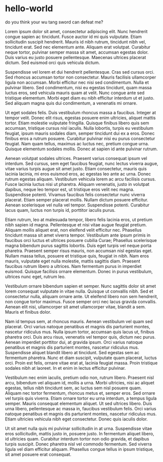 # hello-world

do you think your wu tang sword can defeat me?


Lorem ipsum dolor sit amet, consectetur adipiscing elit. Nunc hendrerit congue sapien ac tincidunt. Fusce auctor id mi quis vulputate. Etiam sollicitudin suscipit hendrerit. Mauris id nibh rutrum, tincidunt nibh vel, tincidunt erat. Sed nec elementum ante. Aliquam erat volutpat. Curabitur neque tortor, pulvinar semper massa sit amet, accumsan egestas dolor. Duis varius eu justo posuere pellentesque. Maecenas ultrices placerat dictum. Sed euismod orci quis vehicula dictum.

Suspendisse vel lorem et dui hendrerit pellentesque. Cras sed cursus orci. Sed rhoncus accumsan tortor non consectetur. Mauris facilisis ullamcorper ligula non accumsan. Morbi efficitur nec nisi sed condimentum. Nulla et pulvinar libero. Sed condimentum, nisi eu egestas tincidunt, quam massa luctus eros, sed vehicula mauris quam at velit. Nunc congue ante sed tristique elementum. Morbi eget diam eu nibh efficitur interdum ut et justo. Sed aliquam magna quis dui condimentum, a venenatis mi ornare.

Ut eget sodales felis. Duis vestibulum rhoncus massa a faucibus. Integer at tempor velit. Donec elit risus, egestas posuere enim ultricies, aliquet mattis tortor. Etiam molestie vulputate fringilla. Quisque finibus libero quis sem accumsan, tristique cursus nisl iaculis. Nulla lobortis, turpis eu vestibulum feugiat, ipsum mauris sodales diam, semper tincidunt dui ex a eros. Donec finibus eros a rutrum posuere. Curabitur pulvinar nisi eu purus consectetur feugiat. Nam quam tellus, maximus ac luctus nec, pretium congue urna. Quisque elementum sodales mollis. Donec at sapien id ante pulvinar rutrum.

Aenean volutpat sodales ultrices. Praesent varius consequat ipsum vel interdum. Sed cursus, sem eget faucibus feugiat, nunc lectus viverra augue, vitae varius turpis augue sit amet justo. Etiam consectetur, mauris quis lacinia lacinia, mi eros euismod eros, ac egestas leo ante ac urna. Donec rutrum egestas aliquam. Vestibulum vehicula lorem ac arcu facilisis cursus. Fusce lacinia luctus nisi ut pharetra. Aliquam venenatis, justo in volutpat dapibus, neque leo tempor est, ut tristique eros velit nec magna. Suspendisse potenti. Vivamus faucibus felis consectetur nunc viverra placerat. Etiam semper placerat mollis. Nullam dictum posuere efficitur. Aenean scelerisque vel nulla vel tempor. Suspendisse potenti. Curabitur lacus quam, luctus non turpis id, porttitor iaculis purus.

Etiam rutrum, leo at malesuada tempor, libero felis lacinia eros, ut pretium nibh sapien id magna. Pellentesque et nisi vitae augue feugiat pretium. Aliquam mollis aliquet erat, non eleifend velit efficitur nec. Phasellus tincidunt massa sit amet viverra tempor. Vestibulum ante ipsum primis in faucibus orci luctus et ultrices posuere cubilia Curae; Phasellus scelerisque magna bibendum purus sagittis lobortis. Duis eget turpis vel neque porta pharetra. Praesent semper risus mauris, non accumsan nisl egestas eget. Nullam massa tellus, posuere et tristique quis, feugiat in nibh. Nam eros mauris, vulputate eget nulla molestie, mattis sagittis diam. Praesent faucibus rutrum libero a ultrices. Nam fermentum purus in imperdiet euismod. Quisque facilisis ornare elementum. Donec in purus vestibulum, ultrices nunc eget, rutrum leo.

Vestibulum ornare bibendum sapien et semper. Nunc sagittis dolor sit amet lorem consequat vulputate in vitae nulla. Quisque ut convallis nibh. Sed et consectetur nulla, aliquam ornare ante. Ut eleifend libero non sem hendrerit, non congue tortor maximus. Fusce semper orci nec lacus gravida convallis. Aenean elit nisi, ullamcorper sit amet ullamcorper vitae, blandit a sem. Mauris et finibus dolor.

Nam id tempus sem, at rhoncus mauris. Aenean vestibulum vel quam sed placerat. Orci varius natoque penatibus et magnis dis parturient montes, nascetur ridiculus mus. Nulla ipsum tortor, accumsan quis lacus ut, finibus pharetra orci. Duis arcu risus, venenatis vel tempor quis, dictum nec purus. Aenean imperdiet porttitor dui, at gravida ipsum. Orci varius natoque penatibus et magnis dis parturient montes, nascetur ridiculus mus. Suspendisse aliquet blandit libero at tincidunt. Sed egestas sem ac fermentum pharetra. Nunc et diam suscipit, vulputate quam placerat, luctus orci. Proin est felis, ornare vitae erat at, lacinia feugiat massa. Proin tristique sodales nibh at laoreet. In et enim in lectus efficitur pulvinar.

Vestibulum nec enim iaculis, pretium odio non, rutrum libero. Praesent nisl arcu, bibendum vel aliquam id, mollis a urna. Morbi ultricies, nisi ac aliquet egestas, tellus nibh tincidunt sem, ac luctus sem nisl posuere quam. Aliquam nec tortor fermentum, rhoncus metus et, semper eros. Sed ornare vel turpis quis viverra. Etiam ornare tortor eu urna interdum, a tempus ligula semper. Mauris consequat elementum aliquet. Ut sed ultrices libero. Duis urna libero, pellentesque ac massa in, faucibus vestibulum felis. Orci varius natoque penatibus et magnis dis parturient montes, nascetur ridiculus mus. Etiam ultricies vehicula nibh eget consectetur. Donec quis iaculis dolor.

Ut sit amet nulla quis mi pulvinar sollicitudin in at urna. Suspendisse vitae eros sollicitudin, mattis justo in, posuere justo. In fermentum aliquet libero, id ultricies quam. Curabitur interdum tortor non odio gravida, et dapibus turpis suscipit. Donec pharetra nisl vel commodo fermentum. Sed viverra ligula vel diam efficitur aliquam. Phasellus congue tellus in ipsum tristique, sit amet posuere erat consequat. 
